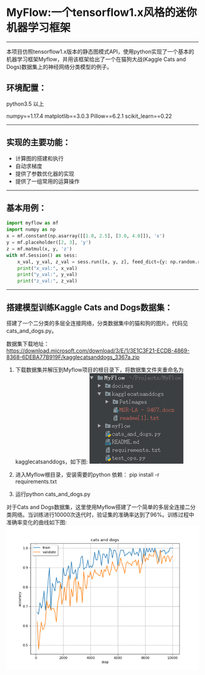 # MyFlow:一个tensorflow1.x风格的迷你机器学习框架
---
本项目仿照tensorflow1.x版本的静态图模式API，使用python实现了一个基本的机器学习框架Myflow，并用该框架给出了一个在猫狗大战(Kaggle Cats and Dogs)数据集上的神经网络分类模型的例子。

## 环境配置：
python3.5 以上

numpy==1.17.4
matplotlib==3.0.3
Pillow==6.2.1
scikit_learn==0.22

---
## 实现的主要功能：
- 计算图的搭建和执行
- 自动求梯度
- 提供了参数优化器的实现
- 提供了一组常用的运算操作
---
## 基本用例：
```python
import myflow as mf
import numpy as np
x = mf.constant(np.asarray([[1.0, 2.5], [3.0, 4.0]]), 'x')
y = mf.placeholder([2, 3], 'y')
z = mf.matmul(x, y, 'z')
with mf.Session() as sess:
    x_val, y_val, z_val = sess.run([x, y, z], feed_dict={y: np.random.random([2, 3])})
    print("x_val:", x_val)
    print("y_val:", y_val)
    print("z_val:", z_val)
```
---
## 搭建模型训练Kaggle Cats and Dogs数据集：
搭建了一个二分类的多层全连接网络，分类数据集中的猫和狗的图片。代码见cats_and_dogs.py。

数据集下载地址：<https://download.microsoft.com/download/3/E/1/3E1C3F21-ECDB-4869-8368-6DEBA77B919F/kagglecatsanddogs_3367a.zip>

1. 下载数据集并解压到Myflow项目的根目录下，将数据集文件夹重命名为kagglecatsanddogs，如下图:
![mulu.png](https://github.com/heiwushi/MyFlow/blob/master/docimgs/filedirectory.png)

2. 进入Myflow根目录，安装需要的python 依赖： pip install -r requirements.txt

3. 运行python cats_and_dogs.py

对于Cats and Dogs数据集，这里使用Myflow搭建了一个简单的多层全连接二分类网络。当训练进行10000次迭代时，验证集的准确率达到了96%。训练过程中准确率变化的曲线如下图:
![train.png](https://github.com/heiwushi/MyFlow/blob/master/docimgs/train.png)
